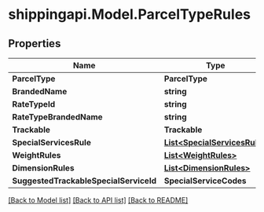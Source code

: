 
# shippingapi.Model.ParcelTypeRules

## Properties

Name | Type | Description | Notes
------------ | ------------- | ------------- | -------------
**ParcelType** | **ParcelType** |  | [optional] 
**BrandedName** | **string** |  | [optional] 
**RateTypeId** | **string** |  | [optional] 
**RateTypeBrandedName** | **string** |  | [optional] 
**Trackable** | **Trackable** |  | [optional] 
**SpecialServicesRule** | [**List&lt;SpecialServicesRule&gt;**](SpecialServicesRule.md) |  | [optional] 
**WeightRules** | [**List&lt;WeightRules&gt;**](WeightRules.md) |  | [optional] 
**DimensionRules** | [**List&lt;DimensionRules&gt;**](DimensionRules.md) |  | [optional] 
**SuggestedTrackableSpecialServiceId** | **SpecialServiceCodes** |  | [optional] 

[[Back to Model list]](../README.md#documentation-for-models)
[[Back to API list]](../README.md#documentation-for-api-endpoints)
[[Back to README]](../README.md)

